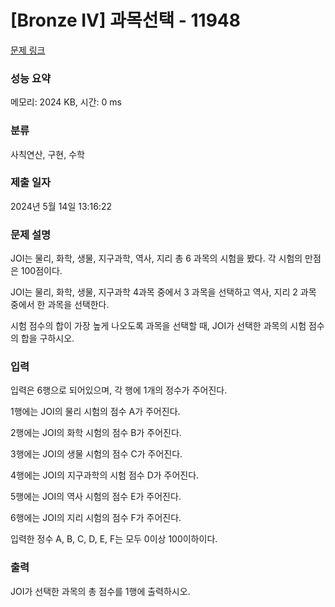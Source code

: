 # [Bronze IV] 과목선택 - 11948 

[문제 링크](https://www.acmicpc.net/problem/11948) 

### 성능 요약

메모리: 2024 KB, 시간: 0 ms

### 분류

사칙연산, 구현, 수학

### 제출 일자

2024년 5월 14일 13:16:22

### 문제 설명

<p>JOI는 물리, 화학, 생물, 지구과학, 역사, 지리 총 6 과목의 시험을 봤다. 각 시험의 만점은 100점이다.</p>

<p>JOI는 물리, 화학, 생물, 지구과학 4과목 중에서 3 과목을 선택하고 역사, 지리 2 과목 중에서 한 과목을 선택한다.</p>

<p>시험 점수의 합이 가장 높게 나오도록 과목을 선택할 때, JOI가 선택한 과목의 시험 점수의 합을 구하시오.</p>

### 입력 

 <p>입력은 6행으로 되어있으며, 각 행에 1개의 정수가 주어진다.</p>

<p>1행에는 JOI의 물리 시험의 점수 A가 주어진다.</p>

<p>2행에는 JOI의 화학 시험의 점수 B가 주어진다.</p>

<p>3행에는 JOI의 생물 시험의 점수 C가 주어진다.</p>

<p>4행에는 JOI의 지구과학의 시험 점수 D가 주어진다.</p>

<p>5행에는 JOI의 역사 시험의 점수 E가 주어진다.</p>

<p>6행에는 JOI의 지리 시험의 점수 F가 주어진다.</p>

<p>입력한 정수 A, B, C, D, E, F는 모두 0이상 100이하이다.</p>

### 출력 

 <p>JOI가 선택한 과목의 총 점수를 1행에 출력하시오.</p>

